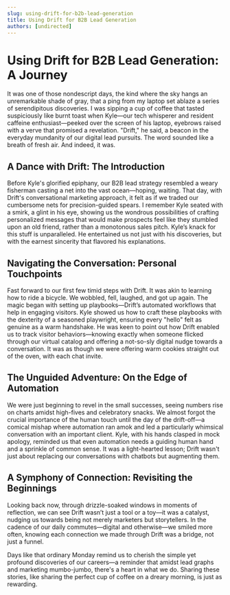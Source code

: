 ```yaml
---
slug: using-drift-for-b2b-lead-generation
title: Using Drift for B2B Lead Generation
authors: [undirected]
---
```


# Using Drift for B2B Lead Generation: A Journey

It was one of those nondescript days, the kind where the sky hangs an unremarkable shade of gray, that a ping from my laptop set ablaze a series of serendipitous discoveries. I was sipping a cup of coffee that tasted suspiciously like burnt toast when Kyle—our tech whisperer and resident caffeine enthusiast—peeked over the screen of his laptop, eyebrows raised with a verve that promised a revelation. "Drift," he said, a beacon in the everyday mundanity of our digital lead pursuits. The word sounded like a breath of fresh air. And indeed, it was.

## A Dance with Drift: The Introduction

Before Kyle's glorified epiphany, our B2B lead strategy resembled a weary fisherman casting a net into the vast ocean—hoping, waiting. That day, with Drift's conversational marketing approach, it felt as if we traded our cumbersome nets for precision-guided spears. I remember Kyle seated with a smirk, a glint in his eye, showing us the wondrous possibilities of crafting personalized messages that would make prospects feel like they stumbled upon an old friend, rather than a monotonous sales pitch. Kyle’s knack for this stuff is unparalleled. He entertained us not just with his discoveries, but with the earnest sincerity that flavored his explanations. 

## Navigating the Conversation: Personal Touchpoints

Fast forward to our first few timid steps with Drift. It was akin to learning how to ride a bicycle. We wobbled, fell, laughed, and got up again. The magic began with setting up playbooks—Drift’s automated workflows that help in engaging visitors. Kyle showed us how to craft these playbooks with the dexterity of a seasoned playwright, ensuring every "hello" felt as genuine as a warm handshake. He was keen to point out how Drift enabled us to track visitor behaviors—knowing exactly when someone flicked through our virtual catalog and offering a not-so-sly digital nudge towards a conversation. It was as though we were offering warm cookies straight out of the oven, with each chat invite.

## The Unguided Adventure: On the Edge of Automation

We were just beginning to revel in the small successes, seeing numbers rise on charts amidst high-fives and celebratory snacks. We almost forgot the crucial importance of the human touch until the day of the drift-off—a comical mishap where automation ran amok and led a particularly whimsical conversation with an important client. Kyle, with his hands clasped in mock apology, reminded us that even automation needs a guiding human hand and a sprinkle of common sense. It was a light-hearted lesson; Drift wasn't just about replacing our conversations with chatbots but augmenting them. 

## A Symphony of Connection: Revisiting the Beginnings

Looking back now, through drizzle-soaked windows in moments of reflection, we can see Drift wasn’t just a tool or a toy—it was a catalyst, nudging us towards being not merely marketers but storytellers. In the cadence of our daily commutes—digital and otherwise—we smiled more often, knowing each connection we made through Drift was a bridge, not just a funnel.

Days like that ordinary Monday remind us to cherish the simple yet profound discoveries of our careers—a reminder that amidst lead graphs and marketing mumbo-jumbo, there's a heart in what we do. Sharing these stories, like sharing the perfect cup of coffee on a dreary morning, is just as rewarding.
